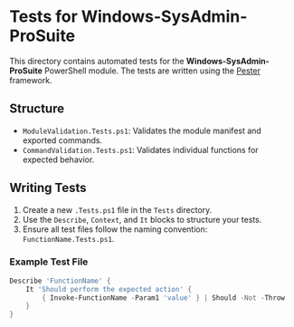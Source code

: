 # Tests for Windows-SysAdmin-ProSuite

This directory contains automated tests for the **Windows-SysAdmin-ProSuite** PowerShell module. The tests are written using the [Pester](https://github.com/pester/Pester) framework.

## Structure
- `ModuleValidation.Tests.ps1`: Validates the module manifest and exported commands.
- `CommandValidation.Tests.ps1`: Validates individual functions for expected behavior.

## Writing Tests
1. Create a new `.Tests.ps1` file in the `Tests` directory.
2. Use the `Describe`, `Context`, and `It` blocks to structure your tests.
3. Ensure all test files follow the naming convention: `FunctionName.Tests.ps1`.

### Example Test File
```powershell
Describe 'FunctionName' {
    It 'Should perform the expected action' {
        { Invoke-FunctionName -Param1 'value' } | Should -Not -Throw
    }
}
